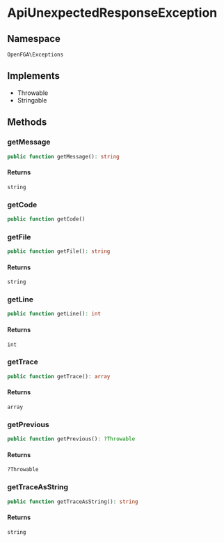 # ApiUnexpectedResponseException


## Namespace
`OpenFGA\Exceptions`

## Implements
* Throwable
* Stringable

## Methods
### getMessage

```php
public function getMessage(): string
```



#### Returns
`string` 

### getCode

```php
public function getCode()
```




### getFile

```php
public function getFile(): string
```



#### Returns
`string` 

### getLine

```php
public function getLine(): int
```



#### Returns
`int` 

### getTrace

```php
public function getTrace(): array
```



#### Returns
`array` 

### getPrevious

```php
public function getPrevious(): ?Throwable
```



#### Returns
`?Throwable` 

### getTraceAsString

```php
public function getTraceAsString(): string
```



#### Returns
`string` 

